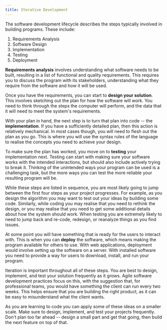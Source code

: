 ```yaml
---
title: Iterative Development
---
```


The software development lifecycle describes the steps typically involved in building programs. These include:

1. Requirements Analysis
2. Software Design
3. Implementation
4. Testing
5. Deployment

**Requirements analysis** involves understanding what software needs to be built, resulting in a list of functional and quality requirements. This requires you to discuss the program with its stakeholders, understanding what they require from the software and how it will be used.

Once you have the requirements, you can start to **design your solution**. This involves sketching out the plan for how the software will work. You need to think through the steps the computer will perform, and the data that it will need to meet the system's requirements.

With your plan in hand, the next step is to turn that plan into code -- the **implementation**. If you have a sufficiently detailed plan, then this action is relatively mechanical. In most cases though, you will need to flesh out the plan as you go. This is where you will use the syntax rules of the language to realise the concepts you need to achieve your design.

To make sure the plan has worked, you move on to **testing** your implementation next. Testing can start with making sure your software works with the intended interactions, but should also include actively trying to break it. Thinking of the unintended ways your program can be used is a challenging task, but the more ways you can test the more reliable your resulting program will be.

While these steps are listed in sequence, you are most likely going to jump between the first four steps as your project progresses. For example, as you design the algorithm you may want to test out your ideas by building some code. Similarly, while coding you may realise that you need to rethink the design, or you may realise that you need to get some additional details about how the system should work. When testing you are extremely likely to need to jump back and re-code, redesign, or reanalyze things as you find issues.

At some point you will have something that is ready for the users to interact with. This is when you can **deploy** the software, which means making the program available for others to use. With web applications, deployment would involve setting up the software on a server. With installed software you need to provide a way for users to download, install, and run your program.

Iteration is important throughout all of these steps. You are best to design, implement, and test your solution frequently as it grows. Agile software development practices focus on this, with the suggestion that, for professional teams, you would have something the client can run every two weeks. This helps ensure that you are building the right product, as it can be easy to misunderstand what the client wants.

As you are learning to code you can apply some of these ideas on a smaller scale. Make sure to design, implement, and test your projects frequently. Don't plan too far ahead -- design a small part and get that going, then build the next feature on top of that.
